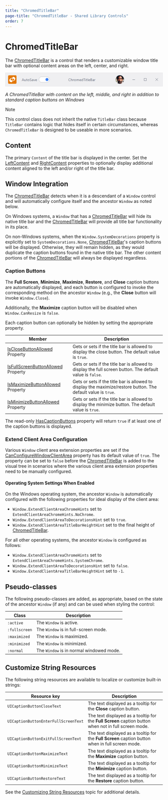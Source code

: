 ```yaml
---
title: "ChromedTitleBar"
page-title: "ChromedTitleBar - Shared Library Controls"
order: 7
---
```

# ChromedTitleBar

The [ChromedTitleBar](xref:@ActiproUIRoot.Controls.ChromedTitleBar) is a control that renders a customizable window title bar with optional content areas on the left, center, and right.

![Screenshot](../images/chromed-title-bar.png)

*A ChromedTitleBar with content on the left, middle, and right in addition to standard caption buttons on Windows*

> [!NOTE]
> This control class does not inherit the native `TitleBar` class because `TitleBar`
> contains logic that hides itself in certain circumstances, whereas `ChromedTitleBar`
> is designed to be useable in more scenarios.

## Content

The primary `Content` of the title bar is displayed in the center.  Set the [LeftContent](xref:@ActiproUIRoot.Controls.ChromedTitleBar.LeftContent) and [RightContent](xref:@ActiproUIRoot.Controls.ChromedTitleBar.RightContent) properties to optionally display additional content aligned to the left and/or right of the title bar.

## Window Integration
The [ChromedTitleBar](xref:@ActiproUIRoot.Controls.ChromedTitleBar) detects when it is a descendant of a `Window` control and will automatically configure itself and the ancestor `Window` as noted below.

On Windows systems, a `Window` that has a [ChromedTitleBar](xref:@ActiproUIRoot.Controls.ChromedTitleBar) will hide its native title bar and the [ChromedTitleBar](xref:@ActiproUIRoot.Controls.ChromedTitleBar) will provide all title bar functionality in its place.

On non-Windows systems, when the `Window.SystemDecorations` property is explicitly set to `SystemDecorations.None`, [ChromedTitleBar](xref:@ActiproUIRoot.Controls.ChromedTitleBar)'s caption buttons will be displayed.  Otherwise, they will remain hidden, as they would duplicate the caption buttons found in the native title bar.  The other content portions of the [ChromedTitleBar](xref:@ActiproUIRoot.Controls.ChromedTitleBar) will always be displayed regardless.

### Caption Buttons

The **Full Screen**, **Minimize**, **Maximize**, **Restore**, and **Close** caption buttons are automatically displayed, and each button is configured to invoke the corresponding method on the ancestor `Window` (e.g., the **Close** button will invoke `Window.Close`).

Additionally, the **Maximize** caption button will be disabled when `Window.CanResize` is `false`.

Each caption button can optionally be hidden by setting the appropriate property.

| Member | Description |
|-----|-----|
| [IsCloseButtonAllowed](xref:@ActiproUIRoot.Controls.ChromedTitleBar.IsCloseButtonAllowed) Property | Gets or sets if the title bar is allowed to display the close button. The default value is `true`. |
| [IsFullScreenButtonAllowed](xref:@ActiproUIRoot.Controls.ChromedTitleBar.IsFullScreenButtonAllowed) Property | Gets or sets if the title bar is allowed to display the full screen button. The default value is `false`. |
| [IsMaximizeButtonAllowed](xref:@ActiproUIRoot.Controls.ChromedTitleBar.IsMaximizeButtonAllowed) Property | Gets or sets if the title bar is allowed to display the maximize/restore button. The default value is `true`. |
| [IsMinimizeButtonAllowed](xref:@ActiproUIRoot.Controls.ChromedTitleBar.IsMinimizeButtonAllowed) Property | Gets or sets if the title bar is allowed to display the minimize button. The default value is `true`. |

The read-only [HasCaptionButtons](xref:@ActiproUIRoot.Controls.ChromedTitleBar.HasCaptionButtons) property will return `true` if at least one of the caption buttons is displayed.

### Extend Client Area Configuration

Various `Window` client area extension properties are set if the [CanConfigureWindowClientArea](xref:@ActiproUIRoot.Controls.ChromedTitleBar.CanConfigureWindowClientArea) property has its default value of `true`.  The property can be set to `false` before the [ChromedTitleBar](xref:@ActiproUIRoot.Controls.ChromedTitleBar) is added to the visual tree in scenarios where the various client area extension properties need to be manually configured.

#### Operating System Settings When Enabled

On the Windows operating system, the ancestor `Window` is automatically configured with the following properties for ideal display of the client area:
- `Window.ExtendClientAreaChromeHints` set to `ExtendClientAreaChromeHints.NoChrome`.
- `Window.ExtendClientAreaToDecorationsHint` set to `true`.
- `Window.ExtendClientAreaTitleBarHeightHint` set to the final height of [ChromedTitleBar](xref:@ActiproUIRoot.Controls.ChromedTitleBar).

For all other operating systems, the ancestor `Window` is configured as follows:
- `Window.ExtendClientAreaChromeHints` set to `ExtendClientAreaChromeHints.SystemChrome`.
- `Window.ExtendClientAreaToDecorationsHint` set to `false`.
- `Window.ExtendClientAreaTitleBarHeightHint` set to `-1`.

## Pseudo-classes

The following pseudo-classes are added, as appropriate, based on the state of the ancestor `Window` (if any) and can be used when styling the control:

| Class | Description |
|-----|-----|
| `:active` | The `Window` is active. |
| `:fullscreen` | The `Window` is in full-screen mode. |
| `:maximized` | The `Window` is maximized. |
| `:minimized` | The `Window` is minimized. |
| `:normal` | The `Window` is in normal windowed mode. |


## Customize String Resources

The following string resources are available to localize or customize built-in strings:

| Resource key | Description |
|-----|-----|
| `UICaptionButtonCloseText` | The text displayed as a tooltip for the **Close** caption button. |
| `UICaptionButtonEnterFullScreenText` | The text displayed as a tooltip for the **Full Screen** caption button when not in full screen mode. |
| `UICaptionButtonExitFullScreenText` | The text displayed as a tooltip for the **Full Screen** caption button when in full screen mode. |
| `UICaptionButtonMaximizeText` | The text displayed as a tooltip for the **Maximize** caption button. |
| `UICaptionButtonMinimizeText` | The text displayed as a tooltip for the **Minimize** caption button. |
| `UICaptionButtonRestoreText` | The text displayed as a tooltip for the **Restore** caption button. |

See the [Customizing String Resources](../../customizing-string-resources.md) topic for additional details.